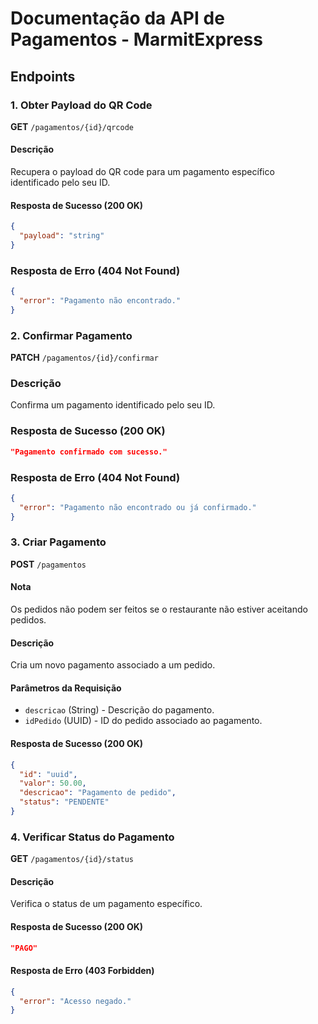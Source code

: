 # Documentação da API de Pagamentos - MarmitExpress

## Endpoints

### 1. Obter Payload do QR Code

**GET** `/pagamentos/{id}/qrcode`

#### Descrição
Recupera o payload do QR code para um pagamento específico identificado pelo seu ID.

#### Resposta de Sucesso (200 OK)
```json
{
  "payload": "string"
}
```
### Resposta de Erro (404 Not Found)
```json
{
  "error": "Pagamento não encontrado."
}
```

### 2. Confirmar Pagamento
**PATCH** `/pagamentos/{id}/confirmar`

### Descrição
Confirma um pagamento identificado pelo seu ID.

### Resposta de Sucesso (200 OK)
```json
"Pagamento confirmado com sucesso."
```

### Resposta de Erro (404 Not Found)
```json
{
  "error": "Pagamento não encontrado ou já confirmado."
}
```

### 3. Criar Pagamento
**POST** `/pagamentos`

#### Nota
Os pedidos não podem ser feitos se o restaurante não estiver aceitando pedidos.


#### Descrição
Cria um novo pagamento associado a um pedido.

#### Parâmetros da Requisição
- `descricao` (String) - Descrição do pagamento.
- `idPedido` (UUID) - ID do pedido associado ao pagamento.

#### Resposta de Sucesso (200 OK)
```json
{
  "id": "uuid",
  "valor": 50.00,
  "descricao": "Pagamento de pedido",
  "status": "PENDENTE"
}
```

### 4. Verificar Status do Pagamento
**GET** `/pagamentos/{id}/status`

#### Descrição
Verifica o status de um pagamento específico.

#### Resposta de Sucesso (200 OK)
```json
"PAGO"
```
#### Resposta de Erro (403 Forbidden)
```json
{
  "error": "Acesso negado."
}
